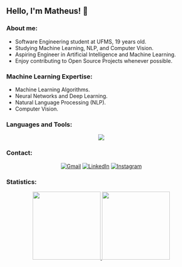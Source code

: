 ## Hello, I'm Matheus! 👋

### About me:
- Software Engineering student at UFMS, 19 years old.
- Studying Machine Learning, NLP, and Computer Vision.
- Aspiring Engineer in Artificial Intelligence and Machine Learning.
- Enjoy contributing to Open Source Projects whenever possible.

### Machine Learning Expertise:
- Machine Learning Algorithms.
- Neural Networks and Deep Learning.
- Natural Language Processing (NLP).
- Computer Vision.

### Languages and Tools:

<p align="center">
  <a href="https://skillicons.dev">
    <img src="https://skillicons.dev/icons?i=tensorflow,pytorch,sklearn,opencv,py,gcp,java,cpp,ts,r,nodejs,js,express,npm,bash,azure,aws,selenium,git,kubernetes,docker,postgres,mongodb,mysql,postman"/>
  </a>
</p>

### Contact:
<div align="center">

  [![Gmail](https://img.shields.io/badge/-Gmail-%23333?style=for-the-badge&logo=gmail&logoColor=white)](mailto:vinicius.matheus@ufms.br)
  [![LinkedIn](https://img.shields.io/badge/-LinkedIn-%230077B5?style=for-the-badge&logo=linkedin&logoColor=white)](https://www.linkedin.com/in/matheus-vinicius-da-silva-de-oliveira-3738851b8)
  [![Instagram](https://img.shields.io/badge/-Instagram-%23E4405F?style=for-the-badge&logo=instagram&logoColor=white)](https://www.instagram.com/matheus_sainth/)
</div>

### Statistics:
<div align="center">
  <a href="https://github.com/Neural-Matheus">
    <img height="180em" src="https://github-readme-stats.vercel.app/api?username=Neural-Matheus&show_icons=true&theme=radical&include_all_commits=true&count_private=true&bg_color=000000&title_color=05ffe2&text_color=ffffff"/>
    <img height="180em" src="https://github-readme-stats.vercel.app/api/top-langs/?username=Neural-Matheus&layout=compact&langs_count=7&theme=radical&bg_color=000000&title_color=05ffe2&text_color=ffffff"/>
  </a>
</div>
